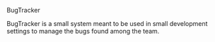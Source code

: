 BugTracker

BugTracker is a small system meant to be used in small development settings to manage the bugs found among the team.
